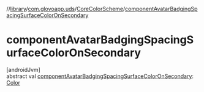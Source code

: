 //[library](../../../index.md)/[com.glovoapp.uds](../index.md)/[CoreColorScheme](index.md)/[componentAvatarBadgingSpacingSurfaceColorOnSecondary](component-avatar-badging-spacing-surface-color-on-secondary.md)

# componentAvatarBadgingSpacingSurfaceColorOnSecondary

[androidJvm]\
abstract val [componentAvatarBadgingSpacingSurfaceColorOnSecondary](component-avatar-badging-spacing-surface-color-on-secondary.md): [Color](https://developer.android.com/reference/kotlin/androidx/compose/ui/graphics/Color.html)
